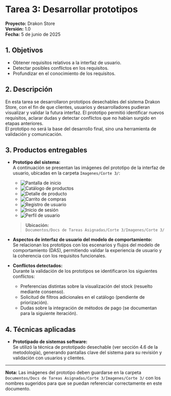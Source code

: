 # Tarea 3: Desarrollar prototipos

**Proyecto:** Drakon Store  
**Versión:** 1.0  
**Fecha:** 5 de junio de 2025

## 1. Objetivos

- Obtener requisitos relativos a la interfaz de usuario.
- Detectar posibles conflictos en los requisitos.
- Profundizar en el conocimiento de los requisitos.

## 2. Descripción

En esta tarea se desarrollaron prototipos desechables del sistema Drakon Store, con el fin de que clientes, usuarios y desarrolladores pudieran visualizar y validar la futura interfaz. El prototipo permitió identificar nuevos requisitos, aclarar dudas y detectar conflictos que no habían surgido en etapas anteriores.  
El prototipo no será la base del desarrollo final, sino una herramienta de validación y comunicación.

## 3. Productos entregables

- **Prototipo del sistema:**  
  A continuación se presentan las imágenes del prototipo de la interfaz de usuario, ubicadas en la carpeta `Imagenes/Corte 3/`:

  - ![Pantalla de inicio](Imagenes/Corte%203/prototipo_inicio.png)
  - ![Catálogo de productos](Imagenes/Corte%203/prototipo_catalogo.png)
  - ![Detalle de producto](Imagenes/Corte%203/prototipo_detalle_producto.png)
  - ![Carrito de compras](Imagenes/Corte%203/prototipo_carrito.png)
  - ![Registro de usuario](Imagenes/Corte%203/prototipo_registro.png)
  - ![Inicio de sesión](Imagenes/Corte%203/prototipo_login.png)
  - ![Perfil de usuario](Imagenes/Corte%203/prototipo_perfil_usuario.png)

  > **Ubicación:**  
  > `Documentos/Docs de Tareas Asignadas/Corte 3/Imagenes/Corte 3/`

- **Aspectos de interfaz de usuario del modelo de comportamiento:**  
  Se relacionan los prototipos con los escenarios y flujos del modelo de comportamiento (DAS), permitiendo validar la experiencia de usuario y la coherencia con los requisitos funcionales.

- **Conflictos detectados:**  
  Durante la validación de los prototipos se identificaron los siguientes conflictos:
  - Preferencias distintas sobre la visualización del stock (resuelto mediante consenso).
  - Solicitud de filtros adicionales en el catálogo (pendiente de priorización).
  - Dudas sobre la integración de métodos de pago (se documentan para la siguiente iteración).

## 4. Técnicas aplicadas

- **Prototipado de sistemas software:**  
  Se utilizó la técnica de prototipado desechable (ver sección 4.6 de la metodología), generando pantallas clave del sistema para su revisión y validación con usuarios y clientes.

---

**Nota:** Las imágenes del prototipo deben guardarse en la carpeta `Documentos/Docs de Tareas Asignadas/Corte 3/Imagenes/Corte 3/` con los nombres sugeridos para que se puedan referenciar correctamente en este documento.
